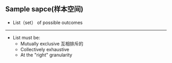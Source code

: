 
## Sample sapce(样本空间)


* List（set） of possible outcomes

***

* List must be:
    - Mutually exclusive  互相排斥的
    - Collectively exhaustive 
    - At the "right" granularity